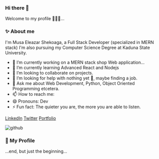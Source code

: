 ### Hi there 👋
Welcome to my profile 🙂🙂🙂...




### ✨ About me
I'm Musa Eleazar Shekoaga, a Full Stack Developer (specialized in MERN stack)
I'm also pursuing my Computer Science Degree at Kaduna State University.


- 🔭 I’m currently working on a MERN stack shop Web application...
- 🌱 I’m currently learning Advanced React and Nodejs
- 👯 I’m looking to collaborate on projects.
- 🤔 I’m looking for help with nothing yet 🙂, maybe finding a job.
- 💬 Ask me about Web Development, Python, Object Oriented Programming etcetera.
- 📫 How to reach me: 
- 😄 Pronouns: Dev
- ⚡ Fun fact: The quieter you are, the more you are able to listen.


<a href="https://www.linkedin.com/in/eleazar-shekoaga-musa-09a70519a">LinkedIn</a>
<a href="https://mobile.twitter.com/MusaEleazar1">Twitter</a>
   <a href="https://super-basbousa-130d7c.netlify.app/
">Portfolio</a>
                    
![github](https://img.shields.io/badge/GitHub-000000?style=for-the-badge&logo=GitHub&logoColor=white)

### 💬 My Profile
...end, but just the beginning...
